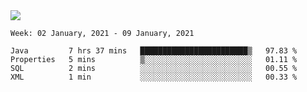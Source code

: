 <!--
**Mat2ja/Mat2ja** is a ✨ _special_ ✨ repository because its `README.md` (this file) appears on your GitHub profile.

Here are some ideas to get you started:

- 🔭 I’m currently working on ...
- 🌱 I’m currently learning ...
- 👯 I’m looking to collaborate on ...
- 🤔 I’m looking for help with ...
- 💬 Ask me about ...
- 📫 How to reach me: ...
- 😄 Pronouns: ...
- ⚡ Fun fact: ...
-->

<img src='https://media.giphy.com/media/xT9IgG50Fb7Mi0prBC/giphy.gif'>

<!--START_SECTION:waka-->
```text
Week: 02 January, 2021 - 09 January, 2021

Java         7 hrs 37 mins   ████████████████████████▒   97.83 % 
Properties   5 mins          ▒░░░░░░░░░░░░░░░░░░░░░░░░   01.11 % 
SQL          2 mins          ░░░░░░░░░░░░░░░░░░░░░░░░░   00.55 % 
XML          1 min           ░░░░░░░░░░░░░░░░░░░░░░░░░   00.33 % 
```
<!--END_SECTION:waka-->
